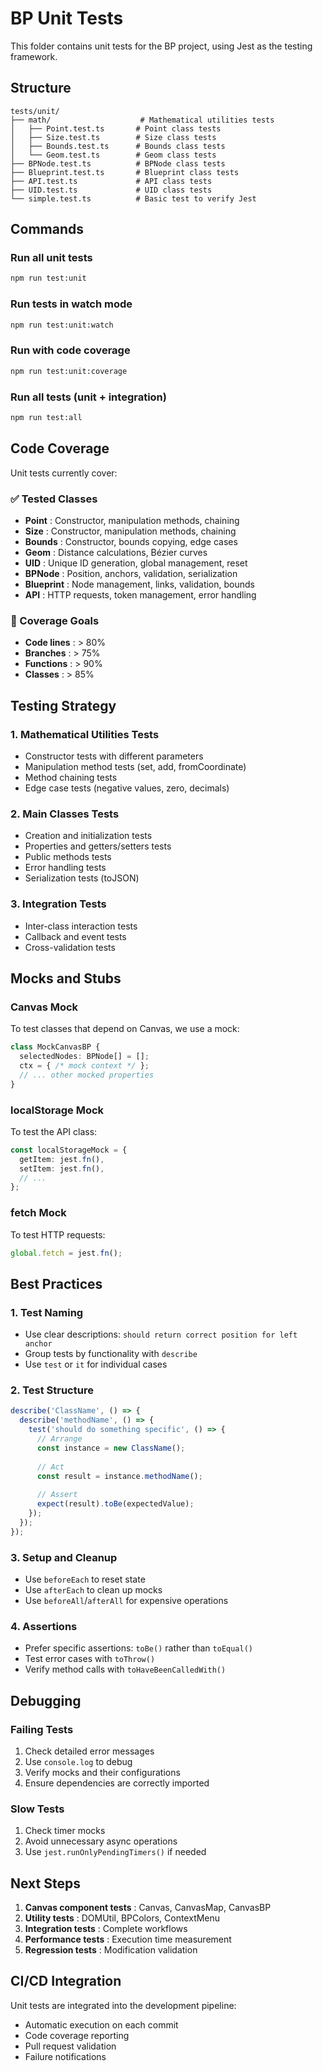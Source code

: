 # BP Unit Tests

This folder contains unit tests for the BP project, using Jest as the testing framework.

## Structure

```
tests/unit/
├── math/                    # Mathematical utilities tests
│   ├── Point.test.ts       # Point class tests
│   ├── Size.test.ts        # Size class tests
│   ├── Bounds.test.ts      # Bounds class tests
│   └── Geom.test.ts        # Geom class tests
├── BPNode.test.ts          # BPNode class tests
├── Blueprint.test.ts       # Blueprint class tests
├── API.test.ts             # API class tests
├── UID.test.ts             # UID class tests
└── simple.test.ts          # Basic test to verify Jest
```

## Commands

### Run all unit tests
```bash
npm run test:unit
```

### Run tests in watch mode
```bash
npm run test:unit:watch
```

### Run with code coverage
```bash
npm run test:unit:coverage
```

### Run all tests (unit + integration)
```bash
npm run test:all
```

## Code Coverage

Unit tests currently cover:

### ✅ Tested Classes
- **Point** : Constructor, manipulation methods, chaining
- **Size** : Constructor, manipulation methods, chaining
- **Bounds** : Constructor, bounds copying, edge cases
- **Geom** : Distance calculations, Bézier curves
- **UID** : Unique ID generation, global management, reset
- **BPNode** : Position, anchors, validation, serialization
- **Blueprint** : Node management, links, validation, bounds
- **API** : HTTP requests, token management, error handling

### 🎯 Coverage Goals
- **Code lines** : > 80%
- **Branches** : > 75%
- **Functions** : > 90%
- **Classes** : > 85%

## Testing Strategy

### 1. Mathematical Utilities Tests
- Constructor tests with different parameters
- Manipulation method tests (set, add, fromCoordinate)
- Method chaining tests
- Edge case tests (negative values, zero, decimals)

### 2. Main Classes Tests
- Creation and initialization tests
- Properties and getters/setters tests
- Public methods tests
- Error handling tests
- Serialization tests (toJSON)

### 3. Integration Tests
- Inter-class interaction tests
- Callback and event tests
- Cross-validation tests

## Mocks and Stubs

### Canvas Mock
To test classes that depend on Canvas, we use a mock:
```typescript
class MockCanvasBP {
  selectedNodes: BPNode[] = [];
  ctx = { /* mock context */ };
  // ... other mocked properties
}
```

### localStorage Mock
To test the API class:
```typescript
const localStorageMock = {
  getItem: jest.fn(),
  setItem: jest.fn(),
  // ...
};
```

### fetch Mock
To test HTTP requests:
```typescript
global.fetch = jest.fn();
```

## Best Practices

### 1. Test Naming
- Use clear descriptions: `should return correct position for left anchor`
- Group tests by functionality with `describe`
- Use `test` or `it` for individual cases

### 2. Test Structure
```typescript
describe('ClassName', () => {
  describe('methodName', () => {
    test('should do something specific', () => {
      // Arrange
      const instance = new ClassName();
      
      // Act
      const result = instance.methodName();
      
      // Assert
      expect(result).toBe(expectedValue);
    });
  });
});
```

### 3. Setup and Cleanup
- Use `beforeEach` to reset state
- Use `afterEach` to clean up mocks
- Use `beforeAll`/`afterAll` for expensive operations

### 4. Assertions
- Prefer specific assertions: `toBe()` rather than `toEqual()`
- Test error cases with `toThrow()`
- Verify method calls with `toHaveBeenCalledWith()`

## Debugging

### Failing Tests
1. Check detailed error messages
2. Use `console.log` to debug
3. Verify mocks and their configurations
4. Ensure dependencies are correctly imported

### Slow Tests
1. Check timer mocks
2. Avoid unnecessary async operations
3. Use `jest.runOnlyPendingTimers()` if needed

## Next Steps

1. **Canvas component tests** : Canvas, CanvasMap, CanvasBP
2. **Utility tests** : DOMUtil, BPColors, ContextMenu
3. **Integration tests** : Complete workflows
4. **Performance tests** : Execution time measurement
5. **Regression tests** : Modification validation

## CI/CD Integration

Unit tests are integrated into the development pipeline:
- Automatic execution on each commit
- Code coverage reporting
- Pull request validation
- Failure notifications